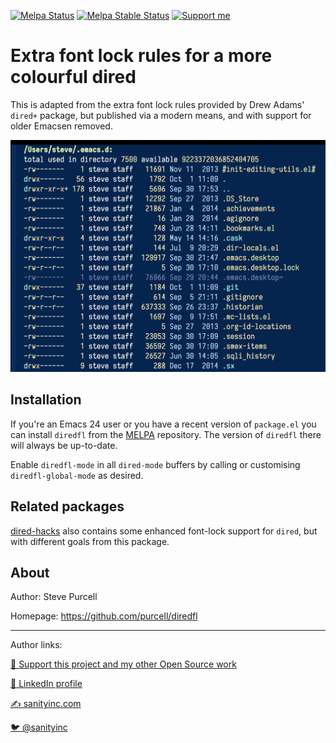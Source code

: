 [![Melpa Status](http://melpa.org/packages/diredfl-badge.svg)](http://melpa.org/#/diredfl)
[![Melpa Stable Status](http://stable.melpa.org/packages/diredfl-badge.svg)](http://stable.melpa.org/#/diredfl)
<a href="https://www.patreon.com/sanityinc"><img alt="Support me" src="https://img.shields.io/badge/Support%20Me-%F0%9F%92%97-ff69b4.svg"></a>

# Extra font lock rules for a more colourful dired

This is adapted from the extra font lock rules provided by Drew Adams'
`dired+` package, but published via a modern means, and with support
for older Emacsen removed.

![Screenshot](screenshot.png)

## Installation

If you're an Emacs 24 user or you have a recent version of
`package.el` you can install `diredfl` from the
[MELPA](http://melpa.org) repository. The version of `diredfl` there
will always be up-to-date.

Enable `diredfl-mode` in all `dired-mode` buffers by calling or
customising `diredfl-global-mode` as desired.

## Related packages

[dired-hacks](https://github.com/Fuco1/dired-hacks#dired-rainbow) also
contains some enhanced font-lock support for `dired`, but with
different goals from this package.

## About

Author: Steve Purcell <steve at sanityinc dot com>

Homepage: https://github.com/purcell/diredfl

<hr>

Author links:

[💝 Support this project and my other Open Source work](https://www.patreon.com/sanityinc)

[💼 LinkedIn profile](https://uk.linkedin.com/in/stevepurcell)

[✍ sanityinc.com](http://www.sanityinc.com/)

[🐦 @sanityinc](https://twitter.com/sanityinc)

